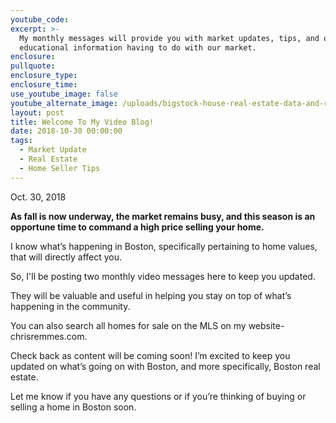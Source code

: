 ```yaml
---
youtube_code:
excerpt: >-
  My monthly messages will provide you with market updates, tips, and other
  educational information having to do with our market.
enclosure:
pullquote:
enclosure_type:
enclosure_time:
use_youtube_image: false
youtube_alternate_image: /uploads/bigstock-house-real-estate-data-and-re-123908964.jpg
layout: post
title: Welcome To My Video Blog!
date: 2018-10-30 00:00:00
tags:
  - Market Update
  - Real Estate
  - Home Seller Tips
---
```


Oct. 30, 2018

**As fall is now underway, the market remains busy, and this season is an opportune time to command a high price selling your home. &nbsp;**

I know what’s happening in Boston, specifically pertaining to home values, that will directly affect you.

So, I'll be posting two monthly video messages here to keep you updated.&nbsp;

They will be valuable and useful in helping you stay on top of what’s happening in the community.

You can also search all homes for sale on the MLS on my website- chrisremmes.com.&nbsp;

Check back as content will be coming soon! I’m excited to keep you updated on what’s going on with Boston, and more specifically, Boston real estate.

Let me know if you have any questions or if you’re thinking of buying or selling a home in Boston soon.